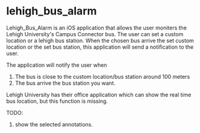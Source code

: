 # lehigh_bus_alarm

Lehigh_Bus_Alarm is an iOS application that allows the user moniters the Lehigh University's Campus Connector bus. 
The user can set a custom location or a lehigh bus station. When the chosen bus arrive the set custom location or the set bus station,
this application will send a notification to the user. 

The application will notify the user when

1. The bus is close to the custom location/bus station around 100 meters
2. The bus arrive the bus station you want. 

Lehigh University has their office application which can show the real time bus location, but this function is missing. 

TODO: 
1. show the selected annotations.
